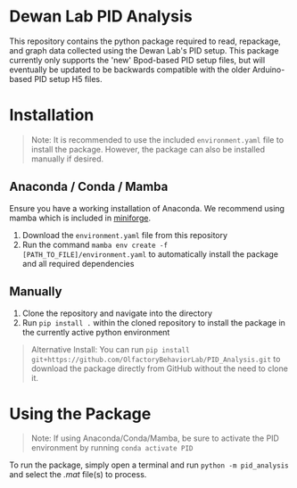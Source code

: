 # Dewan Lab PID Analysis

This repository contains the python package required to read, repackage, and graph data collected using the Dewan Lab's PID setup. This package currently only supports the 'new' Bpod-based PID setup files, but will eventually be updated to be backwards compatible with the older Arduino-based PID setup H5 files.


# Installation
> Note: It is recommended to use the included `environment.yaml` file to install the package. However, the package can also be installed manually if desired.
	

## Anaconda / Conda / Mamba

Ensure you have a working installation of Anaconda. We recommend using mamba which is included in [miniforge](https://github.com/conda-forge/miniforge).
1. Download the `environment.yaml` file from this repository
2. Run the command `mamba env create -f [PATH_TO_FILE]/environment.yaml` to automatically install the package and all required dependencies

## Manually
1. Clone the repository and navigate into the directory
2. Run `pip install .` within the cloned repository to install the package in the currently active python environment

> Alternative Install: You can run `pip install git+https://github.com/OlfactoryBehaviorLab/PID_Analysis.git` to download the package directly from GitHub without the need to clone it.

# Using the Package
> Note: If using Anaconda/Conda/Mamba, be sure to activate the PID environment by running `conda activate PID`

To run the package, simply open a terminal and run `python -m pid_analysis` and select the *.mat* file(s) to process.
